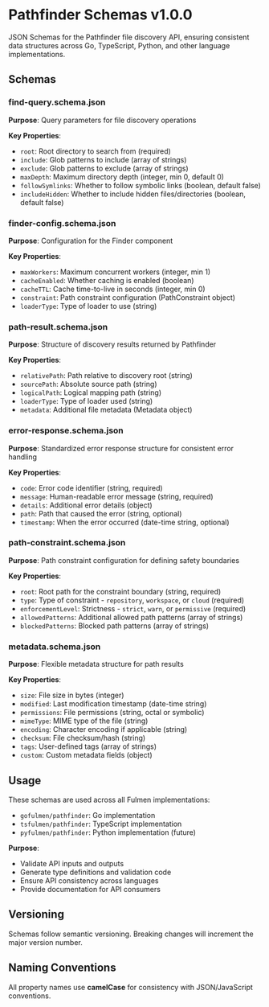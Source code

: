 # Pathfinder Schemas v1.0.0

JSON Schemas for the Pathfinder file discovery API, ensuring consistent data structures across Go, TypeScript, Python, and other language implementations.

## Schemas

### find-query.schema.json

**Purpose**: Query parameters for file discovery operations

**Key Properties**:

- `root`: Root directory to search from (required)
- `include`: Glob patterns to include (array of strings)
- `exclude`: Glob patterns to exclude (array of strings)
- `maxDepth`: Maximum directory depth (integer, min 0, default 0)
- `followSymlinks`: Whether to follow symbolic links (boolean, default false)
- `includeHidden`: Whether to include hidden files/directories (boolean, default false)

### finder-config.schema.json

**Purpose**: Configuration for the Finder component

**Key Properties**:

- `maxWorkers`: Maximum concurrent workers (integer, min 1)
- `cacheEnabled`: Whether caching is enabled (boolean)
- `cacheTTL`: Cache time-to-live in seconds (integer, min 0)
- `constraint`: Path constraint configuration (PathConstraint object)
- `loaderType`: Type of loader to use (string)

### path-result.schema.json

**Purpose**: Structure of discovery results returned by Pathfinder

**Key Properties**:

- `relativePath`: Path relative to discovery root (string)
- `sourcePath`: Absolute source path (string)
- `logicalPath`: Logical mapping path (string)
- `loaderType`: Type of loader used (string)
- `metadata`: Additional file metadata (Metadata object)

### error-response.schema.json

**Purpose**: Standardized error response structure for consistent error handling

**Key Properties**:

- `code`: Error code identifier (string, required)
- `message`: Human-readable error message (string, required)
- `details`: Additional error details (object)
- `path`: Path that caused the error (string, optional)
- `timestamp`: When the error occurred (date-time string, optional)

### path-constraint.schema.json

**Purpose**: Path constraint configuration for defining safety boundaries

**Key Properties**:

- `root`: Root path for the constraint boundary (string, required)
- `type`: Type of constraint - `repository`, `workspace`, or `cloud` (required)
- `enforcementLevel`: Strictness - `strict`, `warn`, or `permissive` (required)
- `allowedPatterns`: Additional allowed path patterns (array of strings)
- `blockedPatterns`: Blocked path patterns (array of strings)

### metadata.schema.json

**Purpose**: Flexible metadata structure for path results

**Key Properties**:

- `size`: File size in bytes (integer)
- `modified`: Last modification timestamp (date-time string)
- `permissions`: File permissions (string, octal or symbolic)
- `mimeType`: MIME type of the file (string)
- `encoding`: Character encoding if applicable (string)
- `checksum`: File checksum/hash (string)
- `tags`: User-defined tags (array of strings)
- `custom`: Custom metadata fields (object)

## Usage

These schemas are used across all Fulmen implementations:

- `gofulmen/pathfinder`: Go implementation
- `tsfulmen/pathfinder`: TypeScript implementation
- `pyfulmen/pathfinder`: Python implementation (future)

**Purpose**:

- Validate API inputs and outputs
- Generate type definitions and validation code
- Ensure API consistency across languages
- Provide documentation for API consumers

## Versioning

Schemas follow semantic versioning. Breaking changes will increment the major version number.

## Naming Conventions

All property names use **camelCase** for consistency with JSON/JavaScript conventions.
